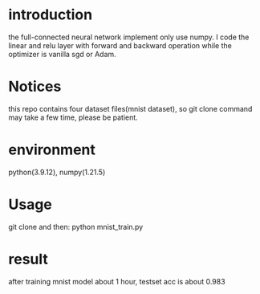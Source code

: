 # introduction
the full-connected neural network implement only use numpy. I code the linear and relu layer with forward and backward operation while the optimizer is vanilla sgd or Adam.

# Notices
this repo contains four dataset files(mnist dataset), so git clone command may take a few time, please be patient.

# environment
python(3.9.12), numpy(1.21.5)

# Usage
git clone and then:
python mnist_train.py

# result
after training mnist model about 1 hour, testset acc is about 0.983
